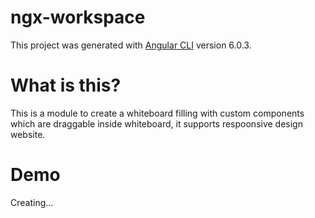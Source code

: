 # ngx-workspace

This project was generated with [Angular CLI](https://github.com/angular/angular-cli) version 6.0.3.

# What is this?

This is a module to create a whiteboard filling with custom components which are draggable inside whiteboard, it supports respoonsive design website.

# Demo

Creating...